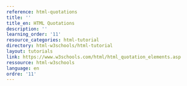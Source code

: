```yaml
---
reference: html-quotations
title: ''
title_en: HTML Quotations
description: ''
learning_order: '11'
resource_categories: html-tutorial
directory: html-w3schools/html-tutorial
layout: tutorials
link: https://www.w3schools.com/html/html_quotation_elements.asp
ressource: html-w3schools
language: en
ordre: '11'
---
```


